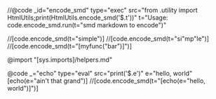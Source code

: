 //@code _id="encode_smd" type="exec" src="from .utility import HtmlUtils;print(HtmlUtils.encode_smd('$.t'))" t="Usage: code.encode_smd.run(t=\"smd markdown to encode\")"

//[code.encode_smd(t="simple")]
//[code.encode_smd(t="si\"mp\"le")]
//[code.encode_smd(t="[myfunc(\"bar\")]")]

@import "[sys.imports]/helpers.md"

@code _="echo" type="eval" src="print('$.e')" e="hello, world"
[echo(e="ain't that grand")]
//[code.encode_smd(t="[echo(e=\"hello, world\"&rpar;]")]
